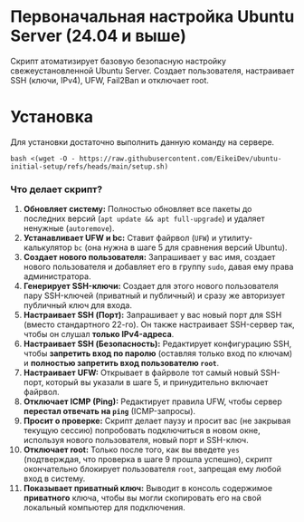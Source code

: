 # Первоначальная настройка Ubuntu Server (24.04 и выше)
Скрипт атоматизирует базовую безопасную настройку свежеустановленной Ubuntu Server. Создает пользователя, настраивает SSH (ключи, IPv4), UFW, Fail2Ban и отключает root.

# Установка

Для установки достаточно выполнить данную команду на сервере.
```
bash <(wget -O - https://raw.githubusercontent.com/EikeiDev/ubuntu-initial-setup/refs/heads/main/setup.sh)
```

### Что делает скрипт?

1.  **Обновляет систему:** Полностью обновляет все пакеты до последних версий (`apt update && apt full-upgrade`) и удаляет ненужные (`autoremove`).
2.  **Устанавливает UFW и bc:** Ставит файрвол (`UFW`) и утилиту-калькулятор `bc` (она нужна в шаге 5 для сравнения версий Ubuntu).
3.  **Создает нового пользователя:** Запрашивает у вас имя, создает нового пользователя и добавляет его в группу `sudo`, давая ему права администратора.
4.  **Генерирует SSH-ключи:** Создает для этого нового пользователя пару SSH-ключей (приватный и публичный) и сразу же авторизует публичный ключ для входа.
5.  **Настраивает SSH (Порт):** Запрашивает у вас новый порт для SSH (вместо стандартного 22-го). Он также настраивает SSH-сервер так, чтобы он слушал **только IPv4-адреса**.
6.  **Настраивает SSH (Безопасность):** Редактирует конфигурацию SSH, чтобы **запретить вход по паролю** (оставляя только вход по ключам) и **полностью запретить вход пользователю `root`**.
7.  **Настраивает UFW:** Открывает в файрволе тот самый новый SSH-порт, который вы указали в шаге 5, и принудительно включает файрвол.
8.  **Отключает ICMP (Ping):** Редактирует правила UFW, чтобы сервер **перестал отвечать на `ping`** (ICMP-запросы).
9.  **Просит о проверке:** Скрипт делает паузу и просит вас (не закрывая текущую сессию) попробовать подключиться в новом окне, используя нового пользователя, новый порт и SSH-ключ.
10. **Отключает root:** Только после того, как вы введете `yes` (подтверждая, что проверка в шаге 9 прошла успешно), скрипт окончательно блокирует пользователя `root`, запрещая ему любой вход в систему.
11. **Показывает приватный ключ:** Выводит в консоль содержимое **приватного** ключа, чтобы вы могли скопировать его на свой локальный компьютер для подключения.
